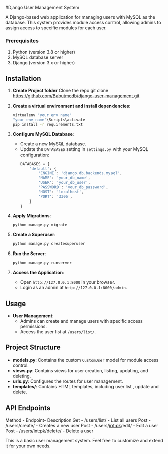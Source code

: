 #Django User Management System

A Django-based web application for managing users with MySQL as the database. This system provides module access control, allowing admins to assign access to specific modules for each user.

### Prerequisites

1. Python (version 3.8 or higher)
2. MySQL database server
3. Django (version 3.x or higher)

## Installation

1. **Create Project folder**
   Clone the repo
   git clone https://github.com/Babutmcdb/django-user-management.git

2. **Create a virtual environment and install dependencies**:

   ```bash
   virtualenv "your env name"
   "your env name"\Scripts\activate
   pip install -r requirements.txt
   ```

3. **Configure MySQL Database**:

   - Create a new MySQL database.
   - Update the `DATABASES` setting in `settings.py` with your MySQL configuration:
     ```python
     DATABASES = {
         'default': {
             'ENGINE': 'django.db.backends.mysql',
             'NAME': 'your_db_name',
             'USER': 'your_db_user',
             'PASSWORD': 'your_db_password',
             'HOST': 'localhost',
             'PORT': '3306',
         }
     }
     ```

4. **Apply Migrations**:

   ```bash
   python manage.py migrate
   ```

5. **Create a Superuser**:

   ```bash
   python manage.py createsuperuser
   ```

6. **Run the Server**:

   ```bash
   python manage.py runserver
   ```

7. **Access the Application**:
   - Open `http://127.0.0.1:8000` in your browser.
   - Login as an admin at `http://127.0.0.1:8000/admin`.

## Usage

- **User Management**:
  - Admins can create and manage users with specific access permissions.
  - Access the user list at `/users/list/`.

## Project Structure

- **models.py**: Contains the custom `CustomUser` model for module access control.
- **views.py**: Contains views for user creation, listing, updating, and deleting.
- **urls.py**: Configures the routes for user management.
- **templates/**: Contains HTML templates, including user list , update and delete.

## API Endpoints

Method - Endpoint- Description
Get - /users/list/ - List all users
Post - /users/create/ - Creates a new user
Post - /users/<int:pk>/edit/ - Edit a user
Post - /users/<int:pk>/delete/ - Delete a user

This is a basic user management system. Feel free to customize and extend it for your own needs.
